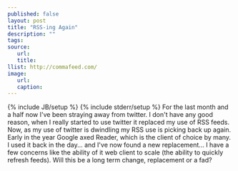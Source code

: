 ```yaml
---
published: false
layout: post
title: "RSS-ing Again"
description: ""
tags:
source:
   url:
   title:
llist: http://commafeed.com/
image:
   url:
   caption:
---
```

{% include JB/setup %}
{% include stderr/setup %}
For the last month and a half now I've been straying away from twitter. I don't have any good reason, when I really started to use twitter it replaced my use of RSS feeds. Now, as my use of twitter is dwindling my RSS use is picking back up again. Early in the year Google axed Reader, which is the client of choice by many. I used it back in the day... and I've now found a new replacement... I have a few concerns like the ability of it web client to scale (the ability to quickly refresh feeds). Will this be a long term change, replacement or a fad?